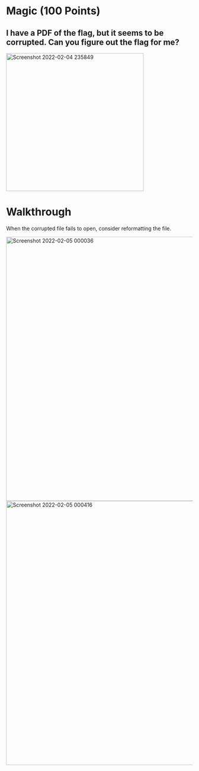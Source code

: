 # Magic (100 Points)
## I have a PDF of the flag, but it seems to be corrupted. Can you figure out the flag for me?
<img width="371" alt="Screenshot 2022-02-04 235849" src="https://user-images.githubusercontent.com/99063625/152630631-b840776a-00f6-4a7f-9801-a58cb5609698.png">

# Walkthrough
When the corrupted file fails to open, consider reformatting the file.

<img width="711" alt="Screenshot 2022-02-05 000036" src="https://user-images.githubusercontent.com/99063625/152630719-78a25ed3-b753-4325-a291-84d2e700bed9.png">

<img width="711" alt="Screenshot 2022-02-05 000416" src="https://user-images.githubusercontent.com/99063625/152630762-5f99264d-6543-4208-bb82-b9aaa2929e4a.png">
